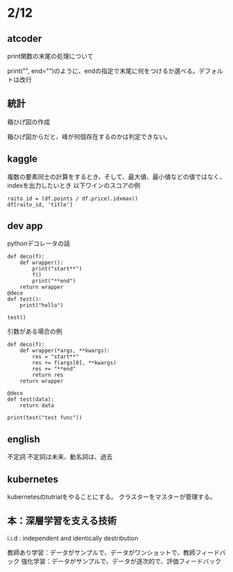 # 2/12

## atcoder

print関数の末尾の処理について

print("", end="")のように、endの指定で末尾に何をつけるか選べる。デフォルトは改行

## 統計
箱ひげ図の作成

箱ひげ図からだと、峰が何個存在するのかは判定できない。

## kaggle

複数の要素同士の計算をするとき、そして、最大値、最小値などの値ではなく、indexを出力したいとき
以下ワインのスコアの例

```
raito_id = (df.points / df.price).idxmax()
df[raito_id, 'title']
```

## dev app

pythonデコレータの話

```
def deco(f):
    def wrapper():
        print("start**")
        f()
        print("**end")
    return wrapper
@deco        
def test():
    print("hello")

test()
```
引数がある場合の例

```
def deco(f):
    def wrapper(*args, **kwargs):
        res = "start**"
        res += f(args[0], **kwargs)
        res += "**end"
        return res
    return wrapper

@deco
def test(data):
    return data

print(test("test func"))

```

## english
不定詞
不定詞は未来、動名詞は、過去

## kubernetes

kubernetesのtutrialをやることにする。
クラスターをマスターが管理する。


## 本：深層学習を支える技術
i.i.d : independent and identically destribution

教師あり学習：データがサンプルで、データがワンショットで、教師フィードバック
強化学習：データがサンプルで、データが逐次的で、評価フィードバック


